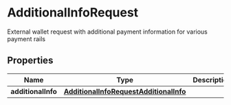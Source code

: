 

# AdditionalInfoRequest

External wallet request with additional payment information for various payment rails

## Properties

| Name | Type | Description | Notes |
|------------ | ------------- | ------------- | -------------|
|**additionalInfo** | [**AdditionalInfoRequestAdditionalInfo**](AdditionalInfoRequestAdditionalInfo.md) |  |  |



